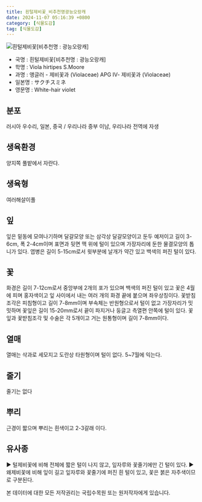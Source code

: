 ```yaml
---
title: 흰털제비꽃_비추천명광능오랑캐
date: 2024-11-07 05:16:39 +0800
category: [식물도감]
tag: [식물도감]
---
```




![흰털제비꽃[비추천명 : 광능오랑캐]](/fileUpload/plants/basic/Violaceae/Viola/13560/13560_1_th2.jpg)
- 국명 : 흰털제비꽃[비추천명 : 광능오랑캐]
- 학명 : Viola hirtipes S.Moore
- 과명 : 앵글러 - 제비꽃과 (Violaceae) APG Ⅳ- 제비꽃과 (Violaceae)
- 일본명 : サクチスミネ
- 영문명 : White-hair violet


## 분포
러시아 우수리, 일본, 중국 / 우리나라 중부 이남, 우리나라 전역에 자생
## 생육환경
양지쪽 풀밭에서 자란다.
## 생육형
여러해살이풀 
## 잎
잎은 밑동에 모여나기하며 달걀모양 또는 삼각상 달걀모양이고 둔두 예저이고 길이 3-6cm, 폭 2-4cm이며 표면과 뒷면 맥 위에 털이 있으며 가장자리에 둔한 물결모양의 톱니가 있다. 엽병은 길이 5-15cm로서 윗부분에 날개가 약간 있고 백색의 퍼진 털이 있다.
## 꽃
화경은 길이 7-12cm로서 중앙부에 2개의 포가 있으며 백색의 퍼진 털이 있고 꽃은 4월에 피며 홍자색이고 잎 사이에서 내는 여러 개의 화경 끝에 붙으며 좌우상칭이다. 꽃받침조각은 피침형이고 길이 7-8mm이며 부속체는 반원형으로서 털이 없고 가장자리가 밋밋하며 꽃잎은 길이 15-20mm로서 끝이 파지거나 둥글고 측열편 안쪽에 털이 있다.  꽃잎과 꽃받침조각 및 수술은 각 5개이고 거는 원통형이며 길이 7-8mm이다.
## 열매
열매는 삭과로 세모지고 도란상 타원형이며 털이 없다. 5~7월에 익는다. 
## 줄기
줄기는 없다
## 뿌리
근경이 짧으며 뿌리는 흰색이고 2-3갈래 이다.
## 유사종
▶ 털제비꽃에 비해 전체에 짧은 털이 나지 않고, 잎자루와 꽃줄기에만 긴 털이 있다.▶ 왜제비꽃에 비해 잎이 길고 잎자루와 꽃줄기에 퍼진 흰 털이 있고, 꽃은 붉은 자주색이므로 구분된다. 






본 데이터에 대한 모든 저작권리는 국립수목원 또는 원저작자에게 있습니다.
